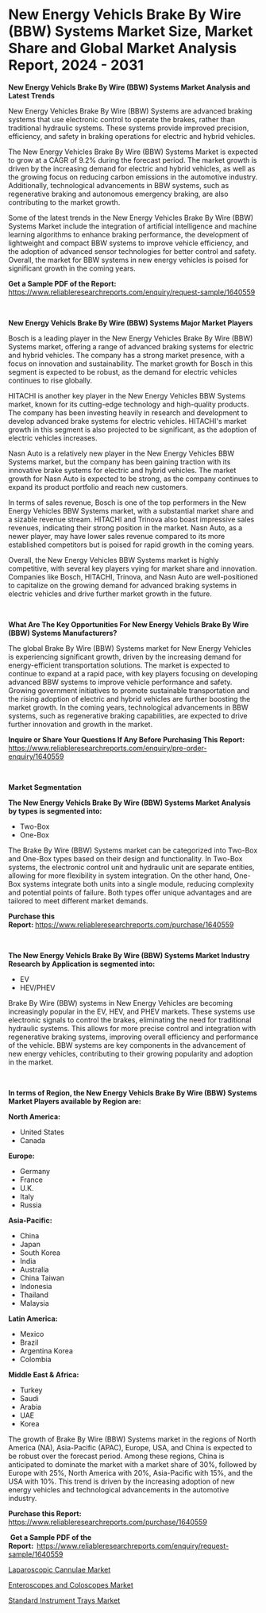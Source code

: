 <p><h1>New Energy Vehicls Brake By Wire (BBW) Systems Market Size, Market Share and Global Market Analysis Report, 2024 - 2031</h1></p><p><strong>New Energy Vehicls Brake By Wire (BBW) Systems Market Analysis and Latest Trends</strong></p>
<p><p>New Energy Vehicles Brake By Wire (BBW) Systems are advanced braking systems that use electronic control to operate the brakes, rather than traditional hydraulic systems. These systems provide improved precision, efficiency, and safety in braking operations for electric and hybrid vehicles.</p><p>The New Energy Vehicles Brake By Wire (BBW) Systems Market is expected to grow at a CAGR of 9.2% during the forecast period. The market growth is driven by the increasing demand for electric and hybrid vehicles, as well as the growing focus on reducing carbon emissions in the automotive industry. Additionally, technological advancements in BBW systems, such as regenerative braking and autonomous emergency braking, are also contributing to the market growth.</p><p>Some of the latest trends in the New Energy Vehicles Brake By Wire (BBW) Systems Market include the integration of artificial intelligence and machine learning algorithms to enhance braking performance, the development of lightweight and compact BBW systems to improve vehicle efficiency, and the adoption of advanced sensor technologies for better control and safety. Overall, the market for BBW systems in new energy vehicles is poised for significant growth in the coming years.</p></p>
<p><strong>Get a Sample PDF of the Report:&nbsp;</strong> <a href="https://www.reliableresearchreports.com/enquiry/request-sample/1640559">https://www.reliableresearchreports.com/enquiry/request-sample/1640559</a></p>
<p>&nbsp;</p>
<p><strong>New Energy Vehicls Brake By Wire (BBW) Systems Major Market Players</strong></p>
<p><p>Bosch is a leading player in the New Energy Vehicles Brake By Wire (BBW) Systems market, offering a range of advanced braking systems for electric and hybrid vehicles. The company has a strong market presence, with a focus on innovation and sustainability. The market growth for Bosch in this segment is expected to be robust, as the demand for electric vehicles continues to rise globally.</p><p>HITACHI is another key player in the New Energy Vehicles BBW Systems market, known for its cutting-edge technology and high-quality products. The company has been investing heavily in research and development to develop advanced brake systems for electric vehicles. HITACHI's market growth in this segment is also projected to be significant, as the adoption of electric vehicles increases.</p><p>Nasn Auto is a relatively new player in the New Energy Vehicles BBW Systems market, but the company has been gaining traction with its innovative brake systems for electric and hybrid vehicles. The market growth for Nasn Auto is expected to be strong, as the company continues to expand its product portfolio and reach new customers.</p><p>In terms of sales revenue, Bosch is one of the top performers in the New Energy Vehicles BBW Systems market, with a substantial market share and a sizable revenue stream. HITACHI and Trinova also boast impressive sales revenues, indicating their strong position in the market. Nasn Auto, as a newer player, may have lower sales revenue compared to its more established competitors but is poised for rapid growth in the coming years.</p><p>Overall, the New Energy Vehicles BBW Systems market is highly competitive, with several key players vying for market share and innovation. Companies like Bosch, HITACHI, Trinova, and Nasn Auto are well-positioned to capitalize on the growing demand for advanced braking systems in electric vehicles and drive further market growth in the future.</p></p>
<p>&nbsp;</p>
<p><strong>What Are The Key Opportunities For New Energy Vehicls Brake By Wire (BBW) Systems Manufacturers?</strong></p>
<p><p>The global Brake By Wire (BBW) Systems market for New Energy Vehicles is experiencing significant growth, driven by the increasing demand for energy-efficient transportation solutions. The market is expected to continue to expand at a rapid pace, with key players focusing on developing advanced BBW systems to improve vehicle performance and safety. Growing government initiatives to promote sustainable transportation and the rising adoption of electric and hybrid vehicles are further boosting the market growth. In the coming years, technological advancements in BBW systems, such as regenerative braking capabilities, are expected to drive further innovation and growth in the market.</p></p>
<p><strong>Inquire or Share Your Questions If Any Before Purchasing This Report:</strong> <a href="https://www.reliableresearchreports.com/enquiry/pre-order-enquiry/1640559">https://www.reliableresearchreports.com/enquiry/pre-order-enquiry/1640559</a></p>
<p>&nbsp;</p>
<p><strong>Market Segmentation</strong></p>
<p><strong>The New Energy Vehicls Brake By Wire (BBW) Systems Market Analysis by types is segmented into:</strong></p>
<p><ul><li>Two-Box</li><li>One-Box</li></ul></p>
<p><p>The Brake By Wire (BBW) Systems market can be categorized into Two-Box and One-Box types based on their design and functionality. In Two-Box systems, the electronic control unit and hydraulic unit are separate entities, allowing for more flexibility in system integration. On the other hand, One-Box systems integrate both units into a single module, reducing complexity and potential points of failure. Both types offer unique advantages and are tailored to meet different market demands.</p></p>
<p><strong>Purchase this Report:&nbsp;</strong><a href="https://www.reliableresearchreports.com/purchase/1640559">https://www.reliableresearchreports.com/purchase/1640559</a></p>
<p>&nbsp;</p>
<p><strong>The New Energy Vehicls Brake By Wire (BBW) Systems Market Industry Research by Application is segmented into:</strong></p>
<p><ul><li>EV</li><li>HEV/PHEV</li></ul></p>
<p><p>Brake By Wire (BBW) systems in New Energy Vehicles are becoming increasingly popular in the EV, HEV, and PHEV markets. These systems use electronic signals to control the brakes, eliminating the need for traditional hydraulic systems. This allows for more precise control and integration with regenerative braking systems, improving overall efficiency and performance of the vehicle. BBW systems are key components in the advancement of new energy vehicles, contributing to their growing popularity and adoption in the market.</p></p>
<p>&nbsp;</p>
<p><strong>In terms of Region, the New Energy Vehicls Brake By Wire (BBW) Systems Market Players available by Region are:</strong></p>
<p>
    <p> <strong> North America: </strong>
        <ul>
            <li>United States</li>
            <li>Canada</li>
        </ul>
        </p> 
    <p> <strong> Europe: </strong>
        <ul>
            <li>Germany</li>
            <li>France</li>
            <li>U.K.</li>
            <li>Italy</li>
            <li>Russia</li>
        </ul>
        </p> 
    <p> <strong> Asia-Pacific: </strong>
        <ul>
            <li>China</li>
            <li>Japan</li>
            <li>South Korea</li>
            <li>India</li>
            <li>Australia</li>
            <li>China Taiwan</li>
            <li>Indonesia</li>
            <li>Thailand</li>
            <li>Malaysia</li>
        </ul>
        </p> 
    <p> <strong> Latin America: </strong>
        <ul>
            <li>Mexico</li>
            <li>Brazil</li>
            <li>Argentina Korea</li>
            <li>Colombia</li>
        </ul>
        </p> 
    <p> <strong> Middle East & Africa: </strong>
        <ul>
            <li>Turkey</li>
            <li>Saudi</li>
            <li>Arabia</li>
            <li>UAE</li>
            <li>Korea</li>
        </ul>
    </p>
    </p>
<p><p>The growth of Brake By Wire (BBW) Systems market in the regions of North America (NA), Asia-Pacific (APAC), Europe, USA, and China is expected to be robust over the forecast period. Among these regions, China is anticipated to dominate the market with a market share of 30%, followed by Europe with 25%, North America with 20%, Asia-Pacific with 15%, and the USA with 10%. This trend is driven by the increasing adoption of new energy vehicles and technological advancements in the automotive industry.</p></p>
<p><strong>Purchase this Report: </strong><a href="https://www.reliableresearchreports.com/purchase/1640559">https://www.reliableresearchreports.com/purchase/1640559</a></p>
<p>&nbsp;<strong>Get a Sample PDF of the Report:&nbsp;&nbsp;</strong><a href="https://www.reliableresearchreports.com/enquiry/request-sample/1640559">https://www.reliableresearchreports.com/enquiry/request-sample/1640559</a></p>
<p><strong></strong></p>
<p><p><a href="https://view.publitas.com/reportprime-1/laparoscopic-cannulae-market-research-report-reveals-the-latest-trends-and-opportunities-of-this-market-for-period-from-2023-2030/">Laparoscopic Cannulae Market</a></p><p><a href="https://view.publitas.com/reportprime-1/decoding-the-enteroscopes-and-coloscopes-market-a-deep-dive-into-the-latest-market-trends-market-segmentation-and-competitive-analysis/">Enteroscopes and Coloscopes Market</a></p><p><a href="https://view.publitas.com/reportprime-1/standard-instrument-trays-market-size-and-growth-market-segmentation-regional-and-country-breakdowns-and-market-trends-for-period-from-2023-2030/">Standard Instrument Trays Market</a></p></p>